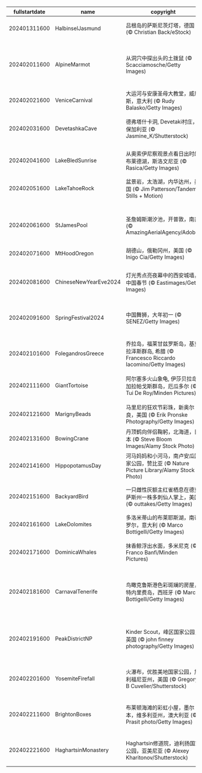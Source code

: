 |fullstartdate|name|copyright|title|image|
|--|--|--|--|--|
202401311600|HalbinselJasmund|吕根岛的萨斯尼茨灯塔，德国 (© Christian Back/eStock)|发光的雪塔|![](/zh-CN/2024/02/202401311600HalbinselJasmund.jpg)|
202402011600|AlpineMarmot|从洞穴中探出头的土拨鼠 (© Scacciamosche/Getty Images)|菲尔会看到它的影子吗?|![](/zh-CN/2024/02/202402011600AlpineMarmot.jpg)|
202402021600|VeniceCarnival|大运河与安康圣母大教堂，威尼斯，意大利 (© Rudy Balasko/Getty Images)|伪装的日子|![](/zh-CN/2024/02/202402021600VeniceCarnival.jpg)|
202402031600|DevetashkaCave|德弗塔什卡洞, Devetaki村庄，保加利亚 (© Jasmine_K/Shutterstock)|雄伟的天然穹顶|![](/zh-CN/2024/02/202402031600DevetashkaCave.jpg)|
202402041600|LakeBledSunrise|从奥索伊尼察观景点看日出时的布莱德湖，斯洛文尼亚 (© Rasica/Getty Images)|唤醒沉睡的湖泊|![](/zh-CN/2024/02/202402041600LakeBledSunrise.jpg)|
202402051600|LakeTahoeRock|盆景岩，太浩湖，内华达州，美国 (© Jim Patterson/Tandem Stills + Motion)|天然盆景|![](/zh-CN/2024/02/202402051600LakeTahoeRock.jpg)|
||||![](/zh-CN/2024/02/.jpg)|
202402061600|StJamesPool|圣詹姆斯潮汐池，开普敦，南非 (© AmazingAerialAgency/Adobe)|海浪中的避风港|![](/zh-CN/2024/02/202402061600StJamesPool.jpg)|
202402071600|MtHoodOregon|胡德山，俄勒冈州，美国 (© Inigo Cia/Getty Images)|沉睡的巨人|![](/zh-CN/2024/02/202402071600MtHoodOregon.jpg)|
202402081600|ChineseNewYearEve2024|灯光秀点亮夜幕中的西安城墙，中国春节 (© Eastimages/Getty Images)|准备好庆祝了吗？|![](/zh-CN/2024/02/202402081600ChineseNewYearEve2024.jpg)|
202402091600|SpringFestival2024|中国舞狮，大年初一 (© SENEZ/Getty Images)|福起新岁，万事顺意|![](/zh-CN/2024/02/202402091600SpringFestival2024.jpg)|
202402101600|FolegandrosGreece|乔拉岛，福莱甘兹罗斯岛，基克拉泽斯群岛, 希腊 (© Francesco Riccardo Iacomino/Getty Images)|地球上的极乐世界|![](/zh-CN/2024/02/202402101600FolegandrosGreece.jpg)|
202402111600|GiantTortoise|阿尔塞多火山象龟, 伊莎贝拉岛, 加拉帕戈斯群岛，厄瓜多尔 (© Tui De Roy/Minden Pictures)|甜蜜的火山家园|![](/zh-CN/2024/02/202402111600GiantTortoise.jpg)|
202402121600|MarignyBeads|马里尼的狂欢节彩珠，新奥尔良，美国 (© Erik Pronske Photography/Getty Images)|及时行乐！|![](/zh-CN/2024/02/202402121600MarignyBeads.jpg)|
202402131600|BowingCrane|丹顶鹤向伴侣鞠躬，北海道，日本 (© Steve Bloom Images/Alamy Stock Photo)|更好地在一起|![](/zh-CN/2024/02/202402131600BowingCrane.jpg)|
202402141600|HippopotamusDay|河马妈妈和小河马，南卢安瓜国家公园，赞比亚 (© Nature Picture Library/Alamy Stock Photo)|河马日快乐！|![](/zh-CN/2024/02/202402141600HippopotamusDay.jpg)|
202402151600|BackyardBird|一只雌性灰额主红雀栖息在德克萨斯州一株多刺仙人掌上，美国 (© outtakes/Getty Images)|让每只鸟都有价值|![](/zh-CN/2024/02/202402151600BackyardBird.jpg)|
202402161600|LakeDolomites|多洛米蒂山的布莱耶斯湖，南蒂罗尔，意大利 (© Marco Bottigelli/Getty Images)|自然奇景|![](/zh-CN/2024/02/202402161600LakeDolomites.jpg)|
202402171600|DominicaWhales|抹香鲸浮出水面，多米尼克 (© Franco Banfi/Minden Pictures)|来一口新鲜空气|![](/zh-CN/2024/02/202402171600DominicaWhales.jpg)|
202402181600|CarnavalTenerife|鸟瞰克鲁斯港色彩斑斓的房屋，特内里费岛，西班牙 (© Marco Bottigelli/Getty Images)|一年四季都有鲜艳的色彩!|![](/zh-CN/2024/02/202402181600CarnavalTenerife.jpg)|
202402191600|PeakDistrictNP|Kinder Scout，峰区国家公园，英国 (© john finney photography/Getty Images)|一个供市民休闲娱乐的公园|![](/zh-CN/2024/02/202402191600PeakDistrictNP.jpg)|
202402201600|YosemiteFirefall|火瀑布，优胜美地国家公园，加利福尼亚州，美国 (© Gregory B Cuvelier/Shutterstock)|一个天然的矛盾体|![](/zh-CN/2024/02/202402201600YosemiteFirefall.jpg)|
202402211600|BrightonBoxes|布莱顿海滩的彩虹小屋，墨尔本，维多利亚州，澳大利亚 (© Prasit photo/Getty Images)|名副其实的“调色板盒子”|![](/zh-CN/2024/02/202402211600BrightonBoxes.jpg)|
202402221600|HaghartsinMonastery|Haghartsin修道院，迪利扬国家公园，亚美尼亚 (© Alexey Kharitonov/Shutterstock)|老鹰起舞的地方|![](/zh-CN/2024/02/202402221600HaghartsinMonastery.jpg)|
